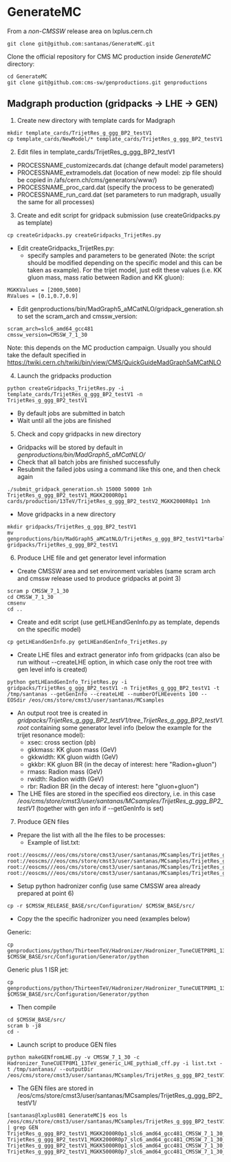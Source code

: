 # GenerateMC

From a *non-CMSSW* release area on lxplus.cern.ch
```
git clone git@github.com:santanas/GenerateMC.git
```

Clone the official repository for CMS MC production inside *GenerateMC* directory:
```
cd GenerateMC
git clone git@github.com:cms-sw/genproductions.git genproductions
```

## Madgraph production (gridpacks -> LHE -> GEN)

1) Create new directory with template cards for Madgraph
```
mkdir template_cards/TrijetRes_g_ggg_BP2_testV1
cp template_cards/NewModel/* template_cards/TrijetRes_g_ggg_BP2_testV1
```

2) Edit files in template_cards/TrijetRes_g_ggg_BP2_testV1
* PROCESSNAME_customizecards.dat (change default model parameters)
* PROCESSNAME_extramodels.dat (location of new model: zip file should be copied in /afs/cern.ch/cms/generators/www/)
* PROCESSNAME_proc_card.dat (specify the process to be generated)
* PROCESSNAME_run_card.dat (set parameters to run madgraph, usually the same for all processes)

3) Create and edit script for gridpack submission (use createGridpacks.py as template)
```
cp createGridpacks.py createGridpacks_TrijetRes.py
```
* Edit createGridpacks_TrijetRes.py: 
  * specify samples and parameters to be generated (Note: the script should be modified depending on the specific model and this can be taken as example). For the trijet model, just edit these values (i.e. KK gluon mass, mass ratio between Radion and KK gluon):
```
MGKKValues = [2000,5000]
RValues = [0.1,0.7,0.9]
```
* Edit genproductions/bin/MadGraph5_aMCatNLO/gridpack_generation.sh to set the scram_arch and cmssw_version:
```
scram_arch=slc6_amd64_gcc481
cmssw_version=CMSSW_7_1_30
```
Note: this depends on the MC production campaign. Usually you should take the default specified in https://twiki.cern.ch/twiki/bin/view/CMS/QuickGuideMadGraph5aMCatNLO

4) Launch the gridpacks production
```
python createGridpacks_TrijetRes.py -i template_cards/TrijetRes_g_ggg_BP2_testV1 -n TrijetRes_g_ggg_BP2_testV1
```
* By default jobs are submitted in batch 
* Wait until all the jobs are finished

5) Check and copy gridpacks in new directory
* Gridpacks will be stored by default in *genproductions/bin/MadGraph5_aMCatNLO/*
* Check that all batch jobs are finished successfully 
* Resubmit the failed jobs using a command like this one, and then check again
```
./submit_gridpack_generation.sh 15000 50000 1nh TrijetRes_g_ggg_BP2_testV1_MGKK2000R0p1 cards/production/13TeV/TrijetRes_g_ggg_BP2_testV2_MGKK2000R0p1 1nh
```
* Move gridpacks in a new directory
```
mkdir gridpacks/TrijetRes_g_ggg_BP2_testV1
mv genproductions/bin/MadGraph5_aMCatNLO/TrijetRes_g_ggg_BP2_testV1*tarball.tar.xz gridpacks/TrijetRes_g_ggg_BP2_testV1
```

6) Produce LHE file and get generator level information
* Create CMSSW area and set environment variables (same scram arch and cmssw release used to produce gridpacks at point 3)
```
scram p CMSSW_7_1_30
cd CMSSW_7_1_30
cmsenv
cd ..
```
* Create and edit script (use getLHEandGenInfo.py as template, depends on the specific model)
```
cp getLHEandGenInfo.py getLHEandGenInfo_TrijetRes.py
```
* Create LHE files and extract generator info from gridpacks (can also be run without  --createLHE option, in which case only the root tree with gen level info is created)
```
python getLHEandGenInfo_TrijetRes.py -i gridpacks/TrijetRes_g_ggg_BP2_testV1 -n TrijetRes_g_ggg_BP2_testV1 -t /tmp/santanas --getGenInfo --createLHE --numberOfLHEevents 100 --EOSdir /eos/cms/store/cmst3/user/santanas/MCsamples
```
* An output root tree is created in *gridpacks/TrijetRes_g_ggg_BP2_testV1/tree_TrijetRes_g_ggg_BP2_testV1.root* containing some generator level info (below the example for the trijet resonance model):
   * xsec: cross section (pb)
   * gkkmass: KK gluon mass (GeV)
   * gkkwidth: KK gluon width (GeV)
   * gkkbr: KK gluon BR (in the decay of interest: here "Radion+gluon")
   * rmass: Radion mass (GeV)
   * rwidth: Radion width (GeV)
   * rbr: Radion BR (in the decay of interest: here "gluon+gluon")
* The LHE files are stored in the specified eos directory, i.e. in this case */eos/cms/store/cmst3/user/santanas/MCsamples/TrijetRes_g_ggg_BP2_testV1* (together with gen info if --getGenInfo is set)

7) Produce GEN files
* Prepare the list with all the lhe files to be processes:
  * Example of list.txt:
```
root://eoscms///eos/cms/store/cmst3/user/santanas/MCsamples/TrijetRes_g_ggg_BP2_testV1/TrijetRes_g_ggg_BP2_testV1_MGKK2000R0p1_slc6_amd64_gcc481_CMSSW_7_1_30.lhe
root://eoscms///eos/cms/store/cmst3/user/santanas/MCsamples/TrijetRes_g_ggg_BP2_testV1/TrijetRes_g_ggg_BP2_testV1_MGKK2000R0p7_slc6_amd64_gcc481_CMSSW_7_1_30.lhe
root://eoscms///eos/cms/store/cmst3/user/santanas/MCsamples/TrijetRes_g_ggg_BP2_testV1/TrijetRes_g_ggg_BP2_testV1_MGKK5000R0p1_slc6_amd64_gcc481_CMSSW_7_1_30.lhe
root://eoscms///eos/cms/store/cmst3/user/santanas/MCsamples/TrijetRes_g_ggg_BP2_testV1/TrijetRes_g_ggg_BP2_testV1_MGKK5000R0p7_slc6_amd64_gcc481_CMSSW_7_1_30.lhe
```
* Setup python hadronizer config (use same CMSSW area already prepared at point 6)
```
cp -r $CMSSW_RELEASE_BASE/src/Configuration/ $CMSSW_BASE/src/
```
* Copy the the specific hadronizer you need (examples below)

Generic: 
```
cp genproductions/python/ThirteenTeV/Hadronizer/Hadronizer_TuneCUETP8M1_13TeV_generic_LHE_pythia8_cff.py $CMSSW_BASE/src/Configuration/Generator/python
```
Generic plus 1 ISR jet:
```
cp genproductions/python/ThirteenTeV/Hadronizer/Hadronizer_TuneCUETP8M1_13TeV_MLM_5f_max1j_LHE_pythia8_cff.py $CMSSW_BASE/src/Configuration/Generator/python
```
* Then compile
```
cd $CMSSW_BASE/src/
scram b -j8
cd -
```

* Launch script to produce GEN files
```
python makeGENfromLHE.py -v CMSSW_7_1_30 -c Hadronizer_TuneCUETP8M1_13TeV_generic_LHE_pythia8_cff.py -i list.txt -t /tmp/santanas/ --outputDir /eos/cms/store/cmst3/user/santanas/MCsamples/TrijetRes_g_ggg_BP2_testV1/
```
* The GEN files are stored in /eos/cms/store/cmst3/user/santanas/MCsamples/TrijetRes_g_ggg_BP2_testV1/
```
[santanas@lxplus081 GenerateMC]$ eos ls /eos/cms/store/cmst3/user/santanas/MCsamples/TrijetRes_g_ggg_BP2_testV1/ | grep GEN
TrijetRes_g_ggg_BP2_testV1_MGKK2000R0p1_slc6_amd64_gcc481_CMSSW_7_1_30_GEN.root
TrijetRes_g_ggg_BP2_testV1_MGKK2000R0p7_slc6_amd64_gcc481_CMSSW_7_1_30_GEN.root
TrijetRes_g_ggg_BP2_testV1_MGKK5000R0p1_slc6_amd64_gcc481_CMSSW_7_1_30_GEN.root
TrijetRes_g_ggg_BP2_testV1_MGKK5000R0p7_slc6_amd64_gcc481_CMSSW_7_1_30_GEN.root
```





